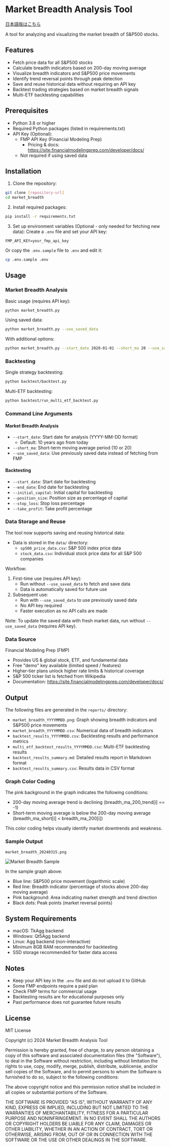 # Market Breadth Analysis Tool

[日本語版はこちら](README-ja.md)

A tool for analyzing and visualizing the market breadth of S&P500 stocks.

## Features

- Fetch price data for all S&P500 stocks
- Calculate breadth indicators based on 200-day moving average
- Visualize breadth indicators and S&P500 price movements
- Identify trend reversal points through peak detection
- Save and reuse historical data without requiring an API key
- Backtest trading strategies based on market breadth signals
- Multi-ETF backtesting capabilities

## Prerequisites

- Python 3.8 or higher
- Required Python packages (listed in requirements.txt)
- API Key (Optional):
  - FMP API Key (Financial Modeling Prep)
    - Pricing & docs: https://site.financialmodelingprep.com/developer/docs/
  - Not required if using saved data

## Installation

1. Clone the repository:
```bash
git clone [repository-url]
cd market_breadth
```

2. Install required packages:
```bash
pip install -r requirements.txt
```

3. Set up environment variables (Optional - only needed for fetching new data):
Create a `.env` file and set your API key:
```
FMP_API_KEY=your_fmp_api_key
```
Or copy the `.env.sample` file to `.env` and edit it:
```bash
cp .env.sample .env
```

## Usage

### Market Breadth Analysis

Basic usage (requires API key):
```bash
python market_breadth.py
```

Using saved data:
```bash
python market_breadth.py --use_saved_data
```

With additional options:
```bash
python market_breadth.py --start_date 2020-01-01 --short_ma 20 --use_saved_data
```

### Backtesting

Single strategy backtesting:
```bash
python backtest/backtest.py
```

Multi-ETF backtesting:
```bash
python backtest/run_multi_etf_backtest.py
```

### Command Line Arguments

#### Market Breadth Analysis
- `--start_date`: Start date for analysis (YYYY-MM-DD format)
  - Default: 10 years ago from today
- `--short_ma`: Short-term moving average period (10 or 20)
- `--use_saved_data`: Use previously saved data instead of fetching from FMP

#### Backtesting
- `--start_date`: Start date for backtesting
- `--end_date`: End date for backtesting
- `--initial_capital`: Initial capital for backtesting
- `--position_size`: Position size as percentage of capital
- `--stop_loss`: Stop loss percentage
- `--take_profit`: Take profit percentage

### Data Storage and Reuse

The tool now supports saving and reusing historical data:

- Data is stored in the `data/` directory:
  - `sp500_price_data.csv`: S&P 500 index price data
  - `stock_data.csv`: Individual stock price data for all S&P 500 companies

Workflow:
1. First-time use (requires API key):
   - Run without `--use_saved_data` to fetch and save data
   - Data is automatically saved for future use
2. Subsequent use:
   - Run with `--use_saved_data` to use previously saved data
   - No API key required
   - Faster execution as no API calls are made

Note: To update the saved data with fresh market data, run without `--use_saved_data` (requires API key).

### Data Source

Financial Modeling Prep (FMP)
- Provides US & global stock, ETF, and fundamental data
- Free "demo" key available (limited speed / features)
- Higher-tier plans unlock higher rate limits & historical coverage
- S&P 500 ticker list is fetched from Wikipedia
- Documentation: https://site.financialmodelingprep.com/developer/docs/

## Output

The following files are generated in the `reports/` directory:
- `market_breadth_YYYYMMDD.png`: Graph showing breadth indicators and S&P500 price movements
- `market_breadth_YYYYMMDD.csv`: Numerical data of breadth indicators
- `backtest_results_YYYYMMDD.csv`: Backtesting results and performance metrics
- `multi_etf_backtest_results_YYYYMMDD.csv`: Multi-ETF backtesting results
- `backtest_results_summary.md`: Detailed results report in Markdown format
- `backtest_results_summary.csv`: Results data in CSV format

### Graph Color Coding

The pink background in the graph indicates the following conditions:
- 200-day moving average trend is declining (breadth_ma_200_trend[i] == -1)
- Short-term moving average is below the 200-day moving average (breadth_ma_short[i] < breadth_ma_200[i])

This color coding helps visually identify market downtrends and weakness.

### Sample Output

```
market_breadth_20240315.png
```
![Market Breadth Sample](reports/sample_output.png)

In the sample graph above:
- Blue line: S&P500 price movement (logarithmic scale)
- Red line: Breadth indicator (percentage of stocks above 200-day moving average)
- Pink background: Area indicating market strength and trend direction
- Black dots: Peak points (market reversal points)

## System Requirements

- macOS: TkAgg backend
- Windows: Qt5Agg backend
- Linux: Agg backend (non-interactive)
- Minimum 8GB RAM recommended for backtesting
- SSD storage recommended for faster data access

## Notes

- Keep your API key in the `.env` file and do not upload it to GitHub
- Some FMP endpoints require a paid plan
- Check FMP terms for commercial usage
- Backtesting results are for educational purposes only
- Past performance does not guarantee future results

## License

MIT License

Copyright (c) 2024 Market Breadth Analysis Tool

Permission is hereby granted, free of charge, to any person obtaining a copy
of this software and associated documentation files (the "Software"), to deal
in the Software without restriction, including without limitation the rights
to use, copy, modify, merge, publish, distribute, sublicense, and/or sell
copies of the Software, and to permit persons to whom the Software is
furnished to do so, subject to the following conditions:

The above copyright notice and this permission notice shall be included in all
copies or substantial portions of the Software.

THE SOFTWARE IS PROVIDED "AS IS", WITHOUT WARRANTY OF ANY KIND, EXPRESS OR
IMPLIED, INCLUDING BUT NOT LIMITED TO THE WARRANTIES OF MERCHANTABILITY,
FITNESS FOR A PARTICULAR PURPOSE AND NONINFRINGEMENT. IN NO EVENT SHALL THE
AUTHORS OR COPYRIGHT HOLDERS BE LIABLE FOR ANY CLAIM, DAMAGES OR OTHER
LIABILITY, WHETHER IN AN ACTION OF CONTRACT, TORT OR OTHERWISE, ARISING FROM,
OUT OF OR IN CONNECTION WITH THE SOFTWARE OR THE USE OR OTHER DEALINGS IN THE
SOFTWARE. 
